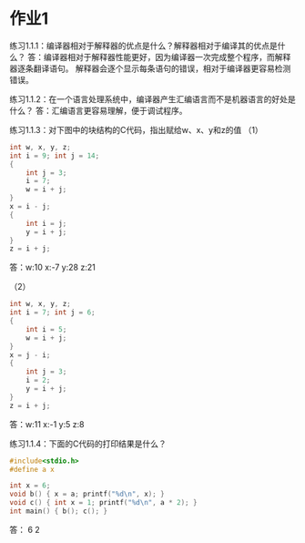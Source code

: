 # 作业1

练习1.1.1：编译器相对于解释器的优点是什么？解释器相对于编译其的优点是什么？
答：编译器相对于解释器性能更好，因为编译器一次完成整个程序，而解释器逐条翻译语句。
解释器会逐个显示每条语句的错误，相对于编译器更容易检测错误。



练习1.1.2：在一个语言处理系统中，编译器产生汇编语言而不是机器语言的好处是什么？
答：汇编语言更容易理解，便于调试程序。



练习1.1.3：对下图中的块结构的C代码，指出赋给w、x、y和z的值
（1）

```c
int w, x, y, z;
int i = 9; int j = 14;
{
	int j = 3;
	i = 7;
	w = i + j;
}
x = i - j;
{
	int i = j;
	y = i + j;
}
z = i + j;
```
答：w:10 x:-7 y:28 z:21

（2）
```c
int w, x, y, z;
int i = 7; int j = 6;
{
	int i = 5;
	w = i + j;
}
x = j - i;
{
	int j = 3;
	i = 2;
	y = i + j;
}
z = i + j;
```
答：w:11 x:-1 y:5 z:8



练习1.1.4：下面的C代码的打印结果是什么？

```c
#include<stdio.h>
#define a x

int x = 6;
void b() { x = a; printf("%d\n", x); }
void c() { int x = 1; printf("%d\n", a * 2); }
int main() { b(); c(); }
```
答：
6
2